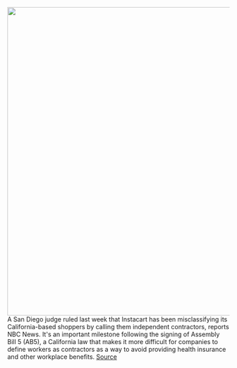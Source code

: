 <img src='https://cdn.vox-cdn.com/thumbor/-7srU8PiI6JGYvWxLJQFTnRjqPM=/0x0:5540x3632/1200x800/filters:focal(2327x1373:3213x2259)/cdn.vox-cdn.com/uploads/chorus_image/image/66372596/1187901685.jpg.0.jpg' width='700px' /><br/>
A San Diego judge ruled last week that Instacart has been misclassifying its California-based shoppers by calling them independent contractors, reports NBC News. It's an important milestone following the signing of Assembly Bill 5 (AB5), a California law that makes it more difficult for companies to define workers as contractors as a way to avoid providing health insurance and other workplace benefits.
<a href='https://www.theverge.com/2020/2/25/21152831/instacart-california-shoppers-misclassified-ruling-ab5-gig-workers'> Source <a/>